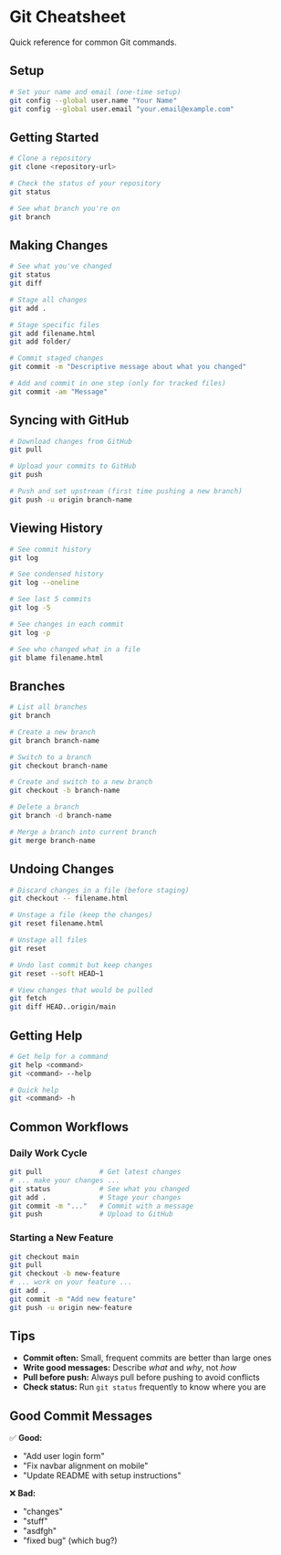 # Git Cheatsheet

Quick reference for common Git commands.

## Setup

```bash
# Set your name and email (one-time setup)
git config --global user.name "Your Name"
git config --global user.email "your.email@example.com"
```

## Getting Started

```bash
# Clone a repository
git clone <repository-url>

# Check the status of your repository
git status

# See what branch you're on
git branch
```

## Making Changes

```bash
# See what you've changed
git status
git diff

# Stage all changes
git add .

# Stage specific files
git add filename.html
git add folder/

# Commit staged changes
git commit -m "Descriptive message about what you changed"

# Add and commit in one step (only for tracked files)
git commit -am "Message"
```

## Syncing with GitHub

```bash
# Download changes from GitHub
git pull

# Upload your commits to GitHub
git push

# Push and set upstream (first time pushing a new branch)
git push -u origin branch-name
```

## Viewing History

```bash
# See commit history
git log

# See condensed history
git log --oneline

# See last 5 commits
git log -5

# See changes in each commit
git log -p

# See who changed what in a file
git blame filename.html
```

## Branches

```bash
# List all branches
git branch

# Create a new branch
git branch branch-name

# Switch to a branch
git checkout branch-name

# Create and switch to a new branch
git checkout -b branch-name

# Delete a branch
git branch -d branch-name

# Merge a branch into current branch
git merge branch-name
```

## Undoing Changes

```bash
# Discard changes in a file (before staging)
git checkout -- filename.html

# Unstage a file (keep the changes)
git reset filename.html

# Unstage all files
git reset

# Undo last commit but keep changes
git reset --soft HEAD~1

# View changes that would be pulled
git fetch
git diff HEAD..origin/main
```

## Getting Help

```bash
# Get help for a command
git help <command>
git <command> --help

# Quick help
git <command> -h
```

## Common Workflows

### Daily Work Cycle

```bash
git pull              # Get latest changes
# ... make your changes ...
git status            # See what you changed
git add .             # Stage your changes
git commit -m "..."   # Commit with a message
git push              # Upload to GitHub
```

### Starting a New Feature

```bash
git checkout main
git pull
git checkout -b new-feature
# ... work on your feature ...
git add .
git commit -m "Add new feature"
git push -u origin new-feature
```

## Tips

- **Commit often:** Small, frequent commits are better than large ones
- **Write good messages:** Describe *what* and *why*, not *how*
- **Pull before push:** Always pull before pushing to avoid conflicts
- **Check status:** Run `git status` frequently to know where you are

## Good Commit Messages

✅ **Good:**
- "Add user login form"
- "Fix navbar alignment on mobile"
- "Update README with setup instructions"

❌ **Bad:**
- "changes"
- "stuff"
- "asdfgh"
- "fixed bug" (which bug?)
